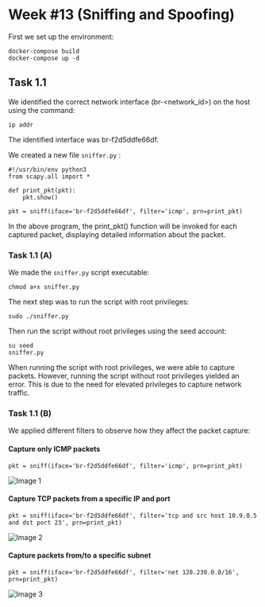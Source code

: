 # Week #13 (Sniffing and Spoofing)

First we set up the environment:
```
docker-compose build  
docker-compose up -d  
```
## Task 1.1
We identified the correct network interface (br-<network_id>) on the host using the command:
```
ip addr 
 ```
The identified interface was br-f2d5ddfe66df.

We created a new file ```sniffer.py``` :
```
#!/usr/bin/env python3
from scapy.all import *

def print_pkt(pkt):
    pkt.show()

pkt = sniff(iface='br-f2d5ddfe66df', filter='icmp', prn=print_pkt)
````
In the above program, the print_pkt() function will be invoked for each captured packet, displaying detailed information about the packet.

### Task 1.1 (A)

We made the ```sniffer.py``` script executable:
```
chmod a+x sniffer.py
```
The next step was to run the script with root privileges:
```
sudo ./sniffer.py
```

Then run the script without root privileges using the seed account:
```
su seed
sniffer.py
```

When running the script with root privileges, we were able to capture packets. However, running the script without root privileges yielded an error. This is due to the need for elevated privileges to capture network traffic.

### Task 1.1 (B)
We applied different filters to observe how they affect the packet capture:

#### Capture only ICMP packets
```
pkt = sniff(iface='br-f2d5ddfe66df', filter='icmp', prn=print_pkt)

```
![Image 1](https://git.fe.up.pt/fsi/fsi2425/logs/l05g06/-/raw/main/Images/Task1_LOGBOOK13_1.png)

#### Capture TCP packets from a specific IP and port
```
pkt = sniff(iface='br-f2d5ddfe66df', filter='tcp and src host 10.9.0.5 and dst port 23', prn=print_pkt)
```
![Image 2](https://git.fe.up.pt/fsi/fsi2425/logs/l05g06/-/raw/main/Images/Task1_LOGBOOK13_2.png)

#### Capture packets from/to a specific subnet
```
pkt = sniff(iface='br-f2d5ddfe66df', filter='net 128.230.0.0/16', prn=print_pkt)
```
![Image 3](https://git.fe.up.pt/fsi/fsi2425/logs/l05g06/-/raw/main/Images/Task1_LOGBOOK13_3.png)
